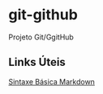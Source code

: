 # git-github
Projeto Git/GgitHub

## Links Úteis
[Sintaxe Básica Markdown](https://www.markdownguide.org/basic-syntax/)
